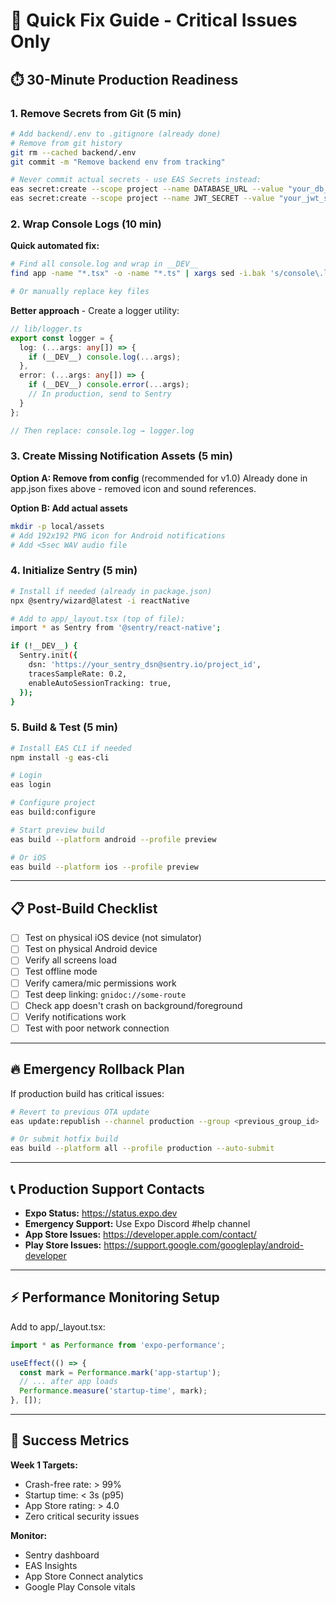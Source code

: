 # 🚨 Quick Fix Guide - Critical Issues Only

## ⏱️ 30-Minute Production Readiness

### 1. Remove Secrets from Git (5 min)
```bash
# Add backend/.env to .gitignore (already done)
# Remove from git history
git rm --cached backend/.env
git commit -m "Remove backend env from tracking"

# Never commit actual secrets - use EAS Secrets instead:
eas secret:create --scope project --name DATABASE_URL --value "your_db_url"
eas secret:create --scope project --name JWT_SECRET --value "your_jwt_secret"
```

### 2. Wrap Console Logs (10 min)
**Quick automated fix:**
```bash
# Find all console.log and wrap in __DEV__
find app -name "*.tsx" -o -name "*.ts" | xargs sed -i.bak 's/console\.log(/if(__DEV__)console.log(/g'

# Or manually replace key files
```

**Better approach** - Create a logger utility:
```typescript
// lib/logger.ts
export const logger = {
  log: (...args: any[]) => {
    if (__DEV__) console.log(...args);
  },
  error: (...args: any[]) => {
    if (__DEV__) console.error(...args);
    // In production, send to Sentry
  }
};

// Then replace: console.log → logger.log
```

### 3. Create Missing Notification Assets (5 min)
**Option A: Remove from config** (recommended for v1.0)
Already done in app.json fixes above - removed icon and sound references.

**Option B: Add actual assets**
```bash
mkdir -p local/assets
# Add 192x192 PNG icon for Android notifications
# Add <5sec WAV audio file
```

### 4. Initialize Sentry (5 min)
```bash
# Install if needed (already in package.json)
npx @sentry/wizard@latest -i reactNative

# Add to app/_layout.tsx (top of file):
import * as Sentry from '@sentry/react-native';

if (!__DEV__) {
  Sentry.init({
    dsn: 'https://your_sentry_dsn@sentry.io/project_id',
    tracesSampleRate: 0.2,
    enableAutoSessionTracking: true,
  });
}
```

### 5. Build & Test (5 min)
```bash
# Install EAS CLI if needed
npm install -g eas-cli

# Login
eas login

# Configure project
eas build:configure

# Start preview build
eas build --platform android --profile preview

# Or iOS
eas build --platform ios --profile preview
```

---

## 📋 Post-Build Checklist

- [ ] Test on physical iOS device (not simulator)
- [ ] Test on physical Android device
- [ ] Verify all screens load
- [ ] Test offline mode
- [ ] Verify camera/mic permissions work
- [ ] Test deep linking: `gnidoc://some-route`
- [ ] Check app doesn't crash on background/foreground
- [ ] Verify notifications work
- [ ] Test with poor network connection

---

## 🔥 Emergency Rollback Plan

If production build has critical issues:

```bash
# Revert to previous OTA update
eas update:republish --channel production --group <previous_group_id>

# Or submit hotfix build
eas build --platform all --profile production --auto-submit
```

---

## 📞 Production Support Contacts

- **Expo Status:** https://status.expo.dev
- **Emergency Support:** Use Expo Discord #help channel
- **App Store Issues:** https://developer.apple.com/contact/
- **Play Store Issues:** https://support.google.com/googleplay/android-developer

---

## ⚡ Performance Monitoring Setup

Add to app/_layout.tsx:
```typescript
import * as Performance from 'expo-performance';

useEffect(() => {
  const mark = Performance.mark('app-startup');
  // ... after app loads
  Performance.measure('startup-time', mark);
}, []);
```

---

## 🎯 Success Metrics

**Week 1 Targets:**
- Crash-free rate: > 99%
- Startup time: < 3s (p95)
- App Store rating: > 4.0
- Zero critical security issues

**Monitor:**
- Sentry dashboard
- EAS Insights
- App Store Connect analytics
- Google Play Console vitals
